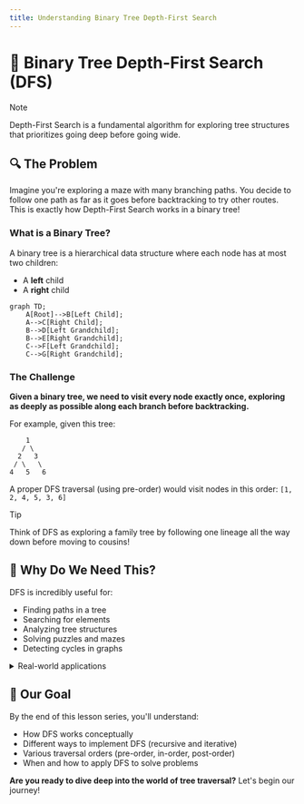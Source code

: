 ```yaml
---
title: Understanding Binary Tree Depth-First Search
---
```


# 🌲 Binary Tree Depth-First Search (DFS)

> [!NOTE]
> Depth-First Search is a fundamental algorithm for exploring tree structures that prioritizes going deep before going wide.

## 🔍 The Problem

Imagine you're exploring a maze with many branching paths. You decide to follow one path as far as it goes before backtracking to try other routes. This is exactly how Depth-First Search works in a binary tree!

### What is a Binary Tree?

A binary tree is a hierarchical data structure where each node has at most two children:
- A **left** child
- A **right** child

```mermaid
graph TD;
    A[Root]-->B[Left Child];
    A-->C[Right Child];
    B-->D[Left Grandchild];
    B-->E[Right Grandchild];
    C-->F[Left Grandchild];
    C-->G[Right Grandchild];
```

### The Challenge

**Given a binary tree, we need to visit every node exactly once, exploring as deeply as possible along each branch before backtracking.**

For example, given this tree:

```
    1
   / \
  2   3
 / \   \
4   5   6
```

A proper DFS traversal (using pre-order) would visit nodes in this order: `[1, 2, 4, 5, 3, 6]`

> [!TIP]
> Think of DFS as exploring a family tree by following one lineage all the way down before moving to cousins!

## 🤔 Why Do We Need This?

DFS is incredibly useful for:
- Finding paths in a tree
- Searching for elements
- Analyzing tree structures
- Solving puzzles and mazes
- Detecting cycles in graphs

<details>
<summary>Real-world applications</summary>

- **Web crawling**: Following links deeply before backtracking
- **File system traversal**: Exploring nested directories
- **Game AI**: Exploring decision trees in games like chess
- **Network routing**: Finding paths in network topologies
- **Compiler design**: Parsing and syntax tree traversal

</details>

## 🎯 Our Goal

By the end of this lesson series, you'll understand:
- How DFS works conceptually
- Different ways to implement DFS (recursive and iterative)
- Various traversal orders (pre-order, in-order, post-order)
- When and how to apply DFS to solve problems

**Are you ready to dive deep into the world of tree traversal?** Let's begin our journey! 